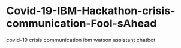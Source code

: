 # Covid-19-IBM-Hackathon-crisis-communication-Fool-sAhead
covid-19 crisis communication ibm watson assistant chatbot
